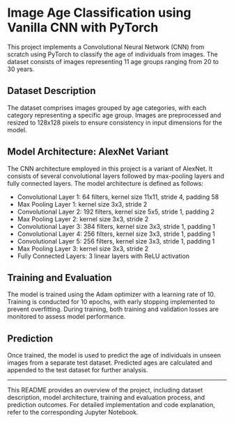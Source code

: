 # Image Age Classification using Vanilla CNN with PyTorch

This project implements a Convolutional Neural Network (CNN) from scratch using PyTorch to classify the age of individuals from images. The dataset consists of images representing 11 age groups ranging from 20 to 30 years.

## Dataset Description

The dataset comprises images grouped by age categories, with each category representing a specific age group. Images are preprocessed and resized to 128x128 pixels to ensure consistency in input dimensions for the model.

## Model Architecture: AlexNet Variant

The CNN architecture employed in this project is a variant of AlexNet. It consists of several convolutional layers followed by max-pooling layers and fully connected layers. The model architecture is defined as follows:

- Convolutional Layer 1: 64 filters, kernel size 11x11, stride 4, padding 58
- Max Pooling Layer 1: kernel size 3x3, stride 2
- Convolutional Layer 2: 192 filters, kernel size 5x5, stride 1, padding 2
- Max Pooling Layer 2: kernel size 3x3, stride 2
- Convolutional Layer 3: 384 filters, kernel size 3x3, stride 1, padding 1
- Convolutional Layer 4: 256 filters, kernel size 3x3, stride 1, padding 1
- Convolutional Layer 5: 256 filters, kernel size 3x3, stride 1, padding 1
- Max Pooling Layer 3: kernel size 3x3, stride 2
- Fully Connected Layers: 3 linear layers with ReLU activation

## Training and Evaluation

The model is trained using the Adam optimizer with a learning rate of 10. Training is conducted for 10 epochs, with early stopping implemented to prevent overfitting. During training, both training and validation losses are monitored to assess model performance.

## Prediction

Once trained, the model is used to predict the age of individuals in unseen images from a separate test dataset. Predicted ages are calculated and appended to the test dataset for further analysis.

---

This README provides an overview of the project, including dataset description, model architecture, training and evaluation process, and prediction outcomes. For detailed implementation and code explanation, refer to the corresponding Jupyter Notebook.